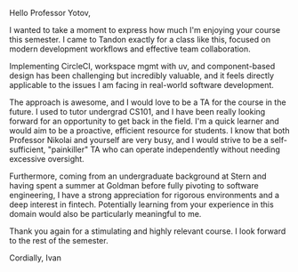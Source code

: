 Hello Professor Yotov, 

I wanted to take a moment to express how much I'm enjoying your course this semester. I came to Tandon exactly for a class like this, focused on modern development workflows and effective team collaboration.

Implementing CircleCI, workspace mgmt with uv, and component-based design has been challenging but incredibly valuable, and it feels directly applicable to the issues I am facing in real-world software development.

The approach is awesome, and I would love to be a TA for the course in the future. I used to tutor undergrad CS101, and I have been really looking forward for an opportunity to get back in the field. I'm a quick learner and would aim to be a proactive, efficient resource for students. I know that both Professor Nikolai and yourself are very busy, and I would strive to be a self-sufficient, "painkiller" TA who can operate independently without needing excessive oversight.

Furthermore, coming from an undergraduate background at Stern and having spent a summer at Goldman before fully pivoting to software engineering, I have a strong appreciation for rigorous environments and a deep interest in fintech. Potentially learning from your experience in this domain would also be particularly meaningful to me. 

Thank you again for a stimulating and highly relevant course. I look forward to the rest of the semester.

Cordially,
Ivan
